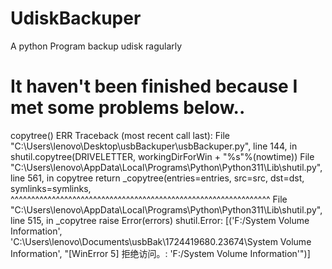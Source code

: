 # UdiskBackuper
A python Program backup udisk ragularly

# It haven't been finished because I met some problems below..
copytree() ERR
Traceback (most recent call last):
  File "C:\Users\lenovo\Desktop\usbBackuper\usbBackuper.py", line 144, in <module>
    shutil.copytree(DRIVELETTER, workingDirForWin + "\%s"%(nowtime))
  File "C:\Users\lenovo\AppData\Local\Programs\Python\Python311\Lib\shutil.py", line 561, in copytree
    return _copytree(entries=entries, src=src, dst=dst, symlinks=symlinks,
           ^^^^^^^^^^^^^^^^^^^^^^^^^^^^^^^^^^^^^^^^^^^^^^^^^^^^^^^^^^^^^^^
  File "C:\Users\lenovo\AppData\Local\Programs\Python\Python311\Lib\shutil.py", line 515, in _copytree
    raise Error(errors)
shutil.Error: [('F:/System Volume Information', 'C:\\Users\\lenovo\\Documents\\usbBak\\1724419680.23674\\System Volume Information', "[WinError 5] 拒绝访问。: 'F:/System Volume Information'")]
